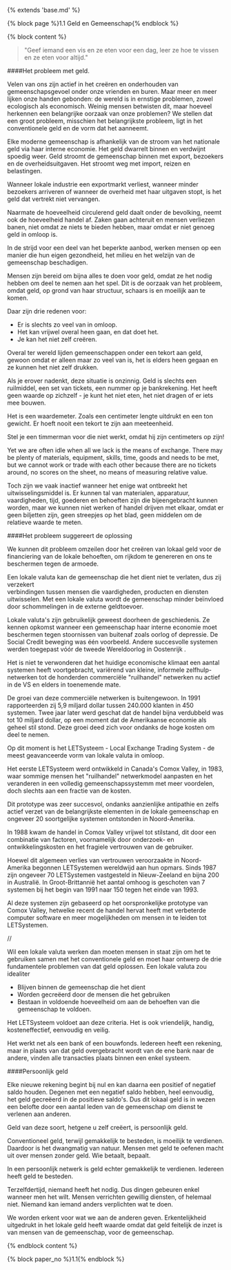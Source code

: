 {% extends 'base.md' %}

{% block page %}1.1 Geld en Gemeenschap{% endblock %}

{% block content %}

> "Geef iemand een vis en ze eten voor een dag, leer ze hoe te vissen en ze eten voor altijd." 

####Het probleem met geld.

Velen van ons zijn actief in het creëren en onderhouden van gemeenschapsgevoel
onder onze vrienden en buren. Maar meer en meer lijken onze handen gebonden:
de wereld is in ernstige problemen, zowel ecologisch als economisch.
Weinig mensen betwisten dit, maar hoeveel herkennen 
een belangrijke oorzaak van onze problemen? We stellen dat een groot probleem,
misschien het belangrijkste probleem, ligt in het conventionele geld en de vorm dat het
aanneemt.

Elke moderne gemeenschap is afhankelijk van de stroom van het nationale geld
via haar interne economie. Het geld dwarrelt binnen en verdwijnt spoedig weer.
Geld stroomt de gemeenschap binnen met export, bezoekers en de overheidsuitgaven.
Het stroomt weg met import, reizen en belastingen.

Wanneer lokale industrie een exportmarkt verliest, wanneer minder bezoekers arriveren
of wanneer de overheid met haar uitgaven stopt, is het geld dat vertrekt niet vervangen.

Naarmate de hoeveelheid circulerend geld daalt onder de bevolking, neemt ook de hoeveelheid
handel af. Zaken gaan achteruit en mensen verliezen banen, niet omdat ze niets te bieden hebben,
maar omdat er niet genoeg geld in omloop is.

In de strijd voor een deel van het beperkte aanbod, werken mensen op een manier die hun eigen gezondheid,
het milieu en het welzijn van de gemeenschap beschadigen.

Mensen zijn bereid om bijna alles te doen voor geld, omdat ze het nodig hebben
om deel te nemen aan het spel. Dit is de oorzaak van het probleem, omdat geld,
op grond van haar structuur, schaars is en moeilijk aan te komen.

Daar zijn drie redenen voor:

* Er is slechts zo veel van in omloop.
* Het kan vrijwel overal heen gaan, en dat doet het.
* Je kan het niet zelf creëren.

Overal ter wereld lijden gemeenschappen onder een tekort aan geld,
gewoon omdat er alleen maar zo veel van is, het is elders heen gegaan en ze
kunnen het niet zelf drukken.

Als je erover nadenkt, deze situatie is onzinnig. Geld is slechts een
ruilmiddel, een set van tickets, een nummer op je bankrekening. Het heeft
geen waarde op zichzelf - je kunt het niet eten, het niet dragen of er iets mee bouwen.

Het is een waardemeter. Zoals een centimeter lengte uitdrukt en een ton gewicht.
Er hoeft nooit een tekort te zijn aan meeteenheid.

Stel je een timmerman voor die niet werkt, omdat hij zijn centimeters op zijn!

Yet we are often idle when all we lack is the means of exchange. There 
may be plenty of materials, equipment, skills, time, goods and needs to be 
met, but we cannot work or trade with each other because there are no 
tickets around, no scores on the sheet, no means of measuring relative 
value.

Toch zijn we vaak inactief wanneer het enige wat ontbreekt het uitwisselingsmiddel is. Er
kunnen tal van materialen, apparatuur, vaardigheden, tijd, goederen en behoeften zijn die
bijeengebracht kunnen worden, maar we kunnen niet werken of handel drijven met elkaar, omdat er geen 
biljetten zijn, geen streepjes op het blad, geen middelen om de relatieve waarde te meten.

####Het probleem suggereert de oplossing

We kunnen dit probleem omzeilen door het creëren van lokaal geld voor de financiering van de lokale
behoeften, om rijkdom te genereren en ons te beschermen tegen de armoede.

Een lokale valuta kan de gemeenschap die het dient niet te verlaten, dus zij verzekert  
verbindingen tussen mensen die vaardigheden, producten en diensten uitwisselen. Met een
lokale valuta wordt de gemeenschap minder beïnvloed door schommelingen in de
externe geldtoevoer.

Lokale valuta's zijn gebruikelijk geweest doorheen de geschiedenis. Ze kennen opkomst
wanneer een gemeenschap haar interne economie moet beschermen tegen stoornissen van buitenaf
zoals oorlog of depressie. De Social Credit beweging was één voorbeeld.
Andere succesvolle systemen werden toegepast vóór de tweede Wereldoorlog in Oostenrijk .

Het is niet te verwonderen dat het huidige economische klimaat een aantal systemen heeft voortgebracht,
variërend van kleine, informele zelfhulp-netwerken tot de honderden
commerciële "ruilhandel" netwerken nu actief in de VS en elders in toenemende mate.

De groei van deze commerciële netwerken is buitengewoon. In 1991 rapporteerden zij 5,9 miljard dollar tussen
240.000 klanten in 450 systemen. Twee jaar later werd geschat dat de handel bijna verdubbeld was tot
10 miljard dollar, op een moment dat de Amerikaanse economie als geheel stil stond. Deze groei deed zich voor
ondanks de hoge kosten om deel te nemen.

Op dit moment is het LETSysteem - Local Exchange Trading System - de meest geavanceerde vorm
van lokale valuta in omloop.

Het eerste LETSysteem werd ontwikkeld in Canada's Comox Valley, in 1983,
waar sommige mensen het "ruilhandel" netwerkmodel aanpasten en het veranderen in een
volledig gemeenschapssystemm met meer voordelen, doch slechts aan een fractie van de kosten.

Dit prototype was zeer succesvol, ondanks aanzienlijke antipathie en
zelfs actief verzet van de belangrijkste elementen in de lokale gemeenschap en
ongeveer 20 soortgelijke systemen ontstonden in Noord-Amerika.

In 1988 kwam de handel in Comox Valley vrijwel tot stilstand, dit door een combinatie van factoren,
voornamelijk door onderzoek- en ontwikkelingskosten en het fragiele vertrouwen van de gebruiker.

Hoewel dit algemeen verlies van vertrouwen veroorzaakte in Noord-Amerika begonnen LETSystemen
wereldwijd aan hun opmars. Sinds 1987 zijn ongeveer 70 LETSystemen vastgesteld in Nieuw-Zeeland
en bijna 200 in Australië. In Groot-Brittannië het aantal omhoog is geschoten van 7 systemen bij het begin van 1991
naar 150 tegen het einde van 1993. 

Al deze systemen zijn gebaseerd op het oorspronkelijke prototype van Comox Valley, hetwelke recent
de handel hervat heeft met verbeterde computer software en meer mogelijkheden om mensen in te leiden
tot LETSystemen.

//

Wil een lokale valuta werken dan moeten mensen in staat zijn om het te gebruiken samen met 
het conventionele geld en moet haar ontwerp de drie fundamentele
problemen van dat geld oplossen. Een lokale valuta zou idealiter

* Blijven binnen de gemeenschap die het dient
* Worden gecreëerd door de mensen die het gebruiken
* Bestaan in voldoende hoeveelheid om aan de behoeften van die gemeenschap te voldoen.

Het LETSysteem voldoet aan deze criteria. Het is ook vriendelijk, handig, kosteneffectief,
eenvoudig en veilig.

Het werkt net als een bank of een bouwfonds. Iedereen heeft een rekening,
maar in plaats van dat geld overgebracht wordt van de ene bank naar de andere,
vinden alle transacties plaats binnen een enkel systeem.

####Persoonlijk geld

Elke nieuwe rekening begint bij nul en kan daarna een positief of negatief saldo houden.
Degenen met een negatief saldo hebben, heel eenvoudig, het geld gecreëerd in de positieve saldo's.
Dus dit lokaal geld is in wezen een belofte door een aantal leden van de gemeenschap om
dienst te verlenen aan anderen.

Geld van deze soort, hetgene u zelf creëert, is persoonlijk geld.

Conventioneel geld, terwijl gemakkelijk te besteden, is moeilijk te verdienen. Daardoor is
het dwangmatig van natuur. Mensen met geld te oefenen macht uit over mensen
zonder geld. Wie betaalt, bepaalt.

In een persoonlijk netwerk is geld echter gemakkelijk te verdienen. Iedereen heeft
geld te besteden.

Terzelfdertijd, niemand heeft het nodig. Dus dingen gebeuren enkel wanneer men het wilt.
Mensen verrichten gewillig diensten, of helemaal niet. Niemand kan iemand anders verplichten wat te doen. 

We worden erkent voor wat we aan de anderen geven. Erkentelijkheid uitgedrukt in het lokale geld 
heeft waarde omdat dat geld feitelijk de inzet is van mensen van de gemeenschap, voor de gemeenschap.

{% endblock content %}

{% block paper_no %}1.1{% endblock %}

